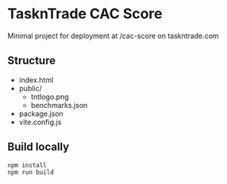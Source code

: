 # TasknTrade CAC Score

Minimal project for deployment at /cac-score on taskntrade.com

## Structure
- index.html
- public/
  - tntlogo.png
  - benchmarks.json
- package.json
- vite.config.js

## Build locally
```
npm install
npm run build
```
